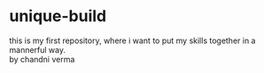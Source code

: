 # unique-build
this is my first repository, where i want to put my skills together in a mannerful way.
<br>
by chandni verma
